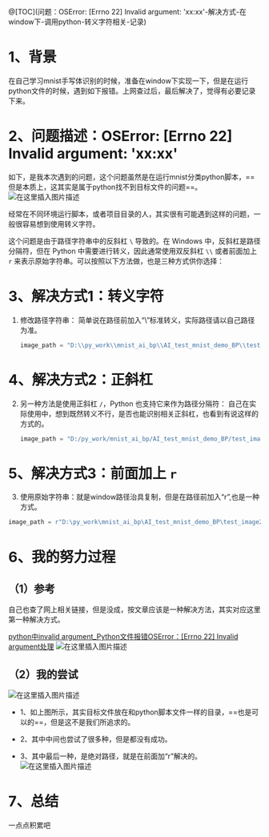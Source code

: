 ﻿@[TOC](问题：OSError: [Errno 22] Invalid argument: 'xx:xx'-解决方式-在window下-调用python-转义字符相关-记录)
# 1、背景
在自己学习mnist手写体识别的时候，准备在window下实现一下，但是在运行python文件的时候，遇到如下报错。上网查过后，最后解决了，觉得有必要记录下来。

# 2、问题描述：OSError: [Errno 22] Invalid argument: 'xx:xx'
如下，是我本次遇到的问题，这个问题虽然是在运行mnist分类python脚本，==但是本质上，这其实是属于python找不到目标文件的问题==。
![在这里插入图片描述](https://i-blog.csdnimg.cn/direct/635554f3cf7c414fba97ee0614c998ad.png)

经常在不同环境运行脚本，或者项目目录的人，其实很有可能遇到这样的问题，一般很容易想到使用转义字符。

这个问题是由于路径字符串中的反斜杠 `\` 导致的。在 Windows 中，反斜杠是路径分隔符，但在 Python 中需要进行转义，因此通常使用双反斜杠 `\\` 或者前面加上 `r` 来表示原始字符串。可以按照以下方法做，也是三种方式供你选择：



#  3、解决方式1：转义字符


1. 修改路径字符串：
简单说在路径前加入“\”标准转义，实际路径请以自己路径为准。
   ```python
   image_path = "D:\\py_work\\mnist_ai_bp\\AI_test_mnist_demo_BP\\test_image2\\test_iamge_ai\\testNum8.jpg"
   ```

  



#  4、解决方式2：正斜杠
2. 另一种方法是使用正斜杠 `/`，Python 也支持它来作为路径分隔符：
自己在实际使用中，想到既然转义不行，是否也能识别相关正斜杠，也看到有说这样的方式的。
   ```python
   image_path = "D:/py_work/mnist_ai_bp/AI_test_mnist_demo_BP/test_image2/test_iamge_ai/testNum8.jpg"
   ```
#  5、解决方式3：前面加上 `r` 
 3.  使用原始字符串：就是window路径治具复制，但是在路径前加入“r”,也是一种方式。

   ```python
   image_path = r"D:\py_work\mnist_ai_bp\AI_test_mnist_demo_BP\test_image2\test_iamge_ai\testNum8.jpg"
   ```
# 6、我的努力过程

## （1）参考
自己也查了网上相关链接，但是没成，按文章应该是一种解决方法，其实对应这里第一种解决方式。

[python中invalid argument_Python文件报错OSError：\[Errno 22\] Invalid argument处理](https://blog.csdn.net/weixin_39746869/article/details/109924418?ops_request_misc=%257B%2522request%255Fid%2522%253A%25225A1F500D-8669-448C-AFC3-D0D75CE3725A%2522%252C%2522scm%2522%253A%252220140713.130102334.pc%255Fblog.%2522%257D&request_id=5A1F500D-8669-448C-AFC3-D0D75CE3725A&biz_id=0&utm_medium=distribute.pc_search_result.none-task-blog-2~blog~first_rank_ecpm_v1~rank_v31_ecpm-2-109924418-null-null.nonecase&utm_term=OSError:%20%5BErrno%2022%5D%20Invalid%20argument:%20D:%5C%5Cpy_work%5C%5Cmnist_ai_bp%5C%5CAI_test_mnist_demo_BP%5Ctest_image2%5Ctest_iamge_ai%5CtestNum8.jpg&spm=1018.2226.3001.4450)
![在这里插入图片描述](https://i-blog.csdnimg.cn/direct/6be179f50a744b70bbaae256268a1d73.png)


## （2）我的尝试
![在这里插入图片描述](https://i-blog.csdnimg.cn/direct/3f3776b4d2874e008fad162c198f62c6.png)
 - 1、如上图所示，其实目标文件放在和python脚本文件一样的目录，==也是可以的==，但是这不是我们所追求的。
 - 2、其中中间也尝试了很多种，但是都没有成功。

 - 3、其中最后一种，是绝对路径，就是在前面加“r”解决的。
![在这里插入图片描述](https://i-blog.csdnimg.cn/direct/b1abfac15fe644ae9e7f41823497add3.png)
# 7、总结

一点点积累吧
